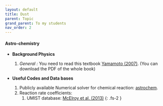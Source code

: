 ```yaml
---
layout: default
title: Dust
parent: Topic
grand_parent: To my students
nav_order: 2
---
```


#### Astro-chemistry 


- **Background Physics**
    1. *General :* You need to read this textbook [Yamamoto (2007)](https://link.springer.com/book/10.1007/978-4-431-54171-4). (You can download the PDF of the whole book)

- **Useful Codes and Data bases**
    1. Publicly available Numerical solver for chemical reaction: [astrochem](https://ui.adsabs.harvard.edu/abs/2015ascl.soft07010M/abstract).
    2. Reaction rate coefficients:
        1. UMIST database: [McElroy et al. (2013)](https://ui.adsabs.harvard.edu/abs/2013A%26A...550A..36M/abstract)
{: .fs-2 }
